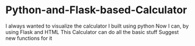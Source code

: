 # Python-and-Flask-based-Calculator
I always wanted to visualize the calculator I built using python
Now I can, by using Flask and HTML
This Calculator can do all the basic stuff
Suggest new functions for it
